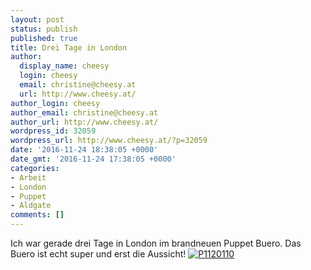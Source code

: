 ```yaml
---
layout: post
status: publish
published: true
title: Drei Tage in London
author:
  display_name: cheesy
  login: cheesy
  email: christine@cheesy.at
  url: http://www.cheesy.at/
author_login: cheesy
author_email: christine@cheesy.at
author_url: http://www.cheesy.at/
wordpress_id: 32059
wordpress_url: http://www.cheesy.at/?p=32059
date: '2016-11-24 18:38:05 +0000'
date_gmt: '2016-11-24 17:38:05 +0000'
categories:
- Arbeit
- London
- Puppet
- Aldgate
comments: []
---
```

Ich war gerade drei Tage in London im brandneuen Puppet Buero. Das Buero ist echt super und erst die Aussicht!
[![P1120110](http://www.cheesy.at/wp-content/uploads/P1120110.jpg)](http://www.cheesy.at/fotos/arbeit/2016-2/london/)
